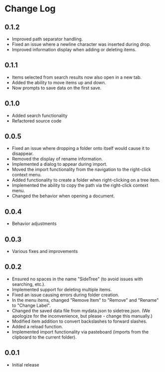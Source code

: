 # Change Log

## 0.1.2
- Improved path separator handling.
- Fixed an issue where a newline character was inserted during drop.
- Improved information display when adding or deleting items.

## 0.1.1
- Items selected from search results now also open in a new tab.
- Added the ability to move items up and down.
- Now prompts to save data on the first save.

## 0.1.0
- Added search functionality
- Refactored source code

## 0.0.5
- Fixed an issue where dropping a folder onto itself would cause it to disappear.
- Removed the display of rename information.
- Implemented a dialog to appear during import.
- Moved the import functionality from the navigation to the right-click context menu.
- Added functionality to create a folder when right-clicking on a tree item.
- Implemented the ability to copy the path via the right-click context menu.
- Changed the behavior when opening a document.

## 0.0.4
- Behavior adjustments

## 0.0.3
- Various fixes and improvements

## 0.0.2
- Ensured no spaces in the name "SideTree" (to avoid issues with searching, etc.).
- Implemented support for deleting multiple items.
- Fixed an issue causing errors during folder creation.
- In the menu items, changed "Remove Item" to "Remove" and "Rename" to "Change Label".
- Changed the saved data file from mydata.json to sidetree.json. (We apologize for the inconvenience, but please - change this manually.)
- Modified item addition to convert backslashes to forward slashes.
- Added a reload function.
- Implemented import functionality via pasteboard (imports from the clipboard to the current folder).

## 0.0.1
- Initial release